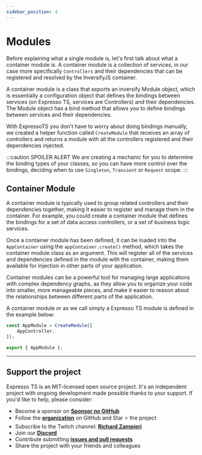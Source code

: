 ```yaml
---
sidebar_position: 4
---
```


# Modules

Before explaining what a single module is, let's first talk about what a container module is.
A container module is a collection of services, in our case more specifically `Controllers` and their dependencies that can be registered and resolved by the InversifyJS container.

A container module is a class that exports an inversify Module object, which is essentially a configuration object that defines the bindings between services (on Expresso TS, services are Controllers) and their dependencies. The Module object has a bind method that allows you to define bindings between services and their dependencies.

With ExpressoTS you don't have to worry about doing bindings manually, we created a helper function called `CreateModule` that receives an array of controllers and returns a module with all the controllers registered and their dependencies injected.

:::caution SPOILER ALERT
We are creating a mechanic for you to determine the binding types of your classes, so you can have more control over the bindings, deciding when to use `Singleton`, `Transient` or `Request` scope.
:::

## Container Module

A container module is typically used to group related controllers and their dependencies together, making it easier to register and manage them in the container. For example, you could create a container module that defines the bindings for a set of data access controllers, or a set of business logic services.

Once a container module has been defined, it can be loaded into the `AppContainer` using the `appContainer.create()` method, which takes the container module class as an argument. This will register all of the services and dependencies defined in the module with the container, making them available for injection in other parts of your application.

Container modules can be a powerful tool for managing large applications with complex dependency graphs, as they allow you to organize your code into smaller, more manageable pieces, and make it easier to reason about the relationships between different parts of the application.

A container module or as we call simply a Expresso TS module is defined in the example below:

```typescript
const AppModule = CreateModule([
    AppController,
]);

export { AppModule };
```

---

## Support the project

Expresso TS is an MIT-licensed open source project. It's an independent project with ongoing development made possible thanks to your support. If you'd like to help, please consider:

- Become a sponsor on **[Sponsor no GitHub](https://github.com/sponsors/expressots)**
- Follow the **[organization](https://github.com/expressots)** on GitHub and Star ⭐ the project
- Subscribe to the Twitch channel: **[Richard Zampieri](https://www.twitch.tv/richardzampieri)**
- Join our **[Discord](https://discord.com/invite/PyPJfGK)**
- Contribute submitting **[issues and pull requests](https://github.com/expressots/expressots/issues/new/choose)**
- Share the project with your friends and colleagues
